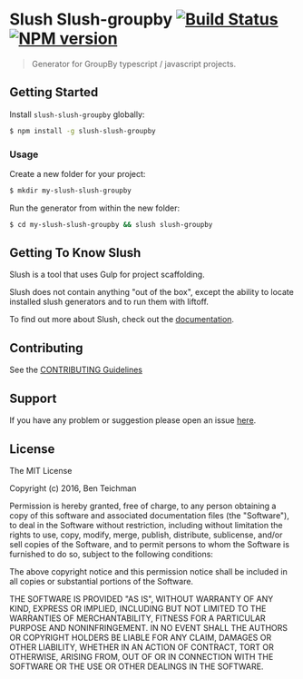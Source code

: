 # Slush Slush-groupby [![Build Status](https://secure.travis-ci.org/effervescentia/slush-slush-groupby.png?branch=master)](https://travis-ci.org/effervescentia/slush-slush-groupby) [![NPM version](https://badge-me.herokuapp.com/api/npm/slush-slush-groupby.png)](http://badges.enytc.com/for/npm/slush-slush-groupby)

> Generator for GroupBy typescript / javascript projects.


## Getting Started

Install `slush-slush-groupby` globally:

```bash
$ npm install -g slush-slush-groupby
```

### Usage

Create a new folder for your project:

```bash
$ mkdir my-slush-slush-groupby
```

Run the generator from within the new folder:

```bash
$ cd my-slush-slush-groupby && slush slush-groupby
```

## Getting To Know Slush

Slush is a tool that uses Gulp for project scaffolding.

Slush does not contain anything "out of the box", except the ability to locate installed slush generators and to run them with liftoff.

To find out more about Slush, check out the [documentation](https://github.com/slushjs/slush).

## Contributing

See the [CONTRIBUTING Guidelines](https://github.com/effervescentia/slush-slush-groupby/blob/master/CONTRIBUTING.md)

## Support
If you have any problem or suggestion please open an issue [here](https://github.com/effervescentia/slush-slush-groupby/issues).

## License 

The MIT License

Copyright (c) 2016, Ben Teichman

Permission is hereby granted, free of charge, to any person
obtaining a copy of this software and associated documentation
files (the "Software"), to deal in the Software without
restriction, including without limitation the rights to use,
copy, modify, merge, publish, distribute, sublicense, and/or sell
copies of the Software, and to permit persons to whom the
Software is furnished to do so, subject to the following
conditions:

The above copyright notice and this permission notice shall be
included in all copies or substantial portions of the Software.

THE SOFTWARE IS PROVIDED "AS IS", WITHOUT WARRANTY OF ANY KIND,
EXPRESS OR IMPLIED, INCLUDING BUT NOT LIMITED TO THE WARRANTIES
OF MERCHANTABILITY, FITNESS FOR A PARTICULAR PURPOSE AND
NONINFRINGEMENT. IN NO EVENT SHALL THE AUTHORS OR COPYRIGHT
HOLDERS BE LIABLE FOR ANY CLAIM, DAMAGES OR OTHER LIABILITY,
WHETHER IN AN ACTION OF CONTRACT, TORT OR OTHERWISE, ARISING
FROM, OUT OF OR IN CONNECTION WITH THE SOFTWARE OR THE USE OR
OTHER DEALINGS IN THE SOFTWARE.

